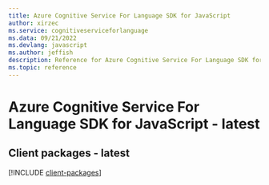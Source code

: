 ```yaml
---
title: Azure Cognitive Service For Language SDK for JavaScript
author: xirzec
ms.service: cognitiveserviceforlanguage
ms.data: 09/21/2022
ms.devlang: javascript
ms.author: jeffish
description: Reference for Azure Cognitive Service For Language SDK for JavaScript
ms.topic: reference
---
```

# Azure Cognitive Service For Language SDK for JavaScript - latest

## Client packages - latest
[!INCLUDE [client-packages](cognitive-service-for-language-client-index.md)]